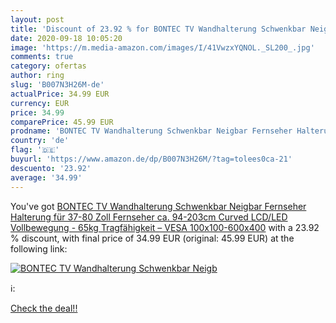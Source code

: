 ```yaml
---
layout: post
title: 'Discount of 23.92 % for BONTEC TV Wandhalterung Schwenkbar Neigb'
date: 2020-09-18 10:05:20
image: 'https://m.media-amazon.com/images/I/41VwzxYQNOL._SL200_.jpg'
comments: true
category: ofertas
author: ring
slug: 'B007N3H26M-de'
actualPrice: 34.99 EUR
currency: EUR
price: 34.99
comparePrice: 45.99 EUR
prodname: 'BONTEC TV Wandhalterung Schwenkbar Neigbar Fernseher Halterung für 37-80 Zoll Fernseher  ca. 94-203cm  Curved LCD/LED Vollbewegung - 65kg Tragfähigkeit – VESA 100x100-600x400'
country: 'de'
flag: '🇩🇪'
buyurl: 'https://www.amazon.de/dp/B007N3H26M/?tag=tolees0ca-21'
descuento: '23.92'
average: '34.99'
---
```


You've got [BONTEC TV Wandhalterung Schwenkbar Neigbar Fernseher Halterung für 37-80 Zoll Fernseher  ca. 94-203cm  Curved LCD/LED Vollbewegung - 65kg Tragfähigkeit – VESA 100x100-600x400](https://www.amazon.de/dp/B007N3H26M/?tag=tolees0ca-21) with a  23.92 % discount, with final price of 34.99 EUR (original: 45.99 EUR) at the following link:

[![BONTEC TV Wandhalterung Schwenkbar Neigb](https://m.media-amazon.com/images/I/41VwzxYQNOL._SL200_.jpg)](https://www.amazon.de/dp/B007N3H26M/?tag=tolees0ca-21)

ℹ️:


[Check the deal!!](https://www.amazon.de/dp/B007N3H26M/?tag=tolees0ca-21)
